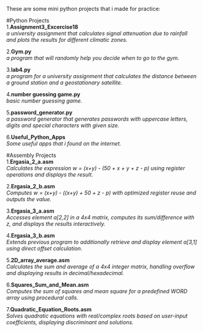 These are some mini python projects that i made for practice:

#Python Projects  
1.**Assignment3_Excercise18**  
_a university assignment that calculates signal attenuation due to rainfall and plots the results for different climatic zones._

2.**Gym.py**  
_a program that will randomly help you decide when to go to the gym._

3.**lab4.py**  
_a program for a university assignment that calculates the distance between a ground station and a geostationary satellite._

4.**number guessing game.py**  
_basic number guessing game._

5.**password_generator.py**  
_a password generator that generates passwords with uppercase letters, digits and special characters with given size._

6.**Useful_Python_Apps**  
_Some useful apps that i found on the internet._

#Assembly Projects  
1.**Ergasia_2_a.asm**  
_Calculates the expression w = (x+y) - (50 + x + y + z - p) using register operations and displays the result._

2.**Ergasia_2_b.asm**  
_Computes w = (x+y) - ((x+y) + 50 + z - p) with optimized register reuse and outputs the value._

3.**Ergasia_3_a.asm**  
_Accesses element a[2,2] in a 4x4 matrix, computes its sum/difference with z, and displays the results interactively._

4.**Ergasia_3_b.asm**  
_Extends previous program to additionally retrieve and display element a[3,1] using direct offset calculation._

5.**2D_array_average.asm**  
_Calculates the sum and average of a 4x4 integer matrix, handling overflow and displaying results in decimal/hexadecimal._

6.**Squares_Sum_and_Mean.asm**  
_Computes the sum of squares and mean square for a predefined WORD array using procedural calls._

7.**Quadratic_Equation_Roots.asm**  
_Solves quadratic equations with real/complex roots based on user-input coefficients, displaying discriminant and solutions._